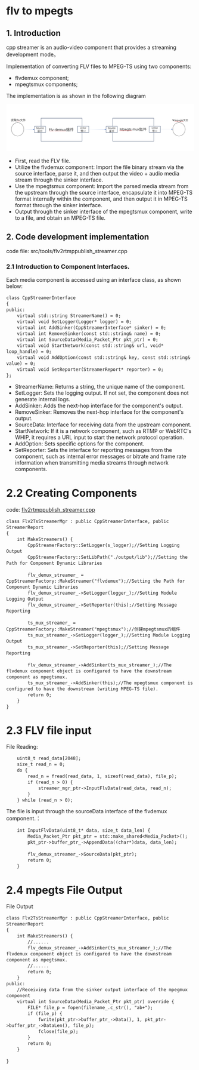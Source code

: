 # flv to mpegts
## 1. Introduction
cpp streamer is an audio-video component that provides a streaming development mode。


Implementation of converting FLV files to MPEG-TS using two components:
* flvdemux component;
* mpegtsmux components;

The implementation is as shown in the following diagram

![cpp_stream exampe1](imgs/flv2mpegts.png)

* First, read the FLV file.
* Utilize the flvdemux component: Import the file binary stream via the source interface, parse it, and then output the video + audio media stream through the sinker interface.
* Use the mpegtsmux component: Import the parsed media stream from the upstream through the source interface, encapsulate it into MPEG-TS format internally within the component, and then output it in MPEG-TS format through the sinker interface.
* Output through the sinker interface of the mpegtsmux component, write to a file, and obtain an MPEG-TS file.

## 2. Code development implementation
code file: src/tools/flv2rtmppublish_streamer.cpp

### 2.1 Introduction to Component Interfaces.
Each media component is accessed using an interface class, as shown below:
```
class CppStreamerInterface
{
public:
    virtual std::string StreamerName() = 0;
    virtual void SetLogger(Logger* logger) = 0;
    virtual int AddSinker(CppStreamerInterface* sinker) = 0;
    virtual int RemoveSinker(const std::string& name) = 0;
    virtual int SourceData(Media_Packet_Ptr pkt_ptr) = 0;
    virtual void StartNetwork(const std::string& url, void* loop_handle) = 0;
    virtual void AddOption(const std::string& key, const std::string& value) = 0;
    virtual void SetReporter(StreamerReport* reporter) = 0;
};
```
* StreamerName: Returns a string, the unique name of the component.
* SetLogger: Sets the logging output. If not set, the component does not generate internal logs.
* AddSinker: Adds the next-hop interface for the component's output.
* RemoveSinker: Removes the next-hop interface for the component's output.
* SourceData: Interface for receiving data from the upstream component.
* StartNetwork: If it is a network component, such as RTMP or WebRTC's WHIP, it requires a URL input to start the network protocol operation.
* AddOption: Sets specific options for the component.
* SetReporter: Sets the interface for reporting messages from the component, such as internal error messages or bitrate and frame rate information when transmitting media streams through network components.

# 2.2 Creating Components
code: [flv2rtmppublish_streamer.cpp](../src/tools/flv2rtmppublish_streamer.cpp)
```
class Flv2TsStreamerMgr : public CppStreamerInterface, public StreamerReport
{
    int MakeStreamers() {
        CppStreamerFactory::SetLogger(s_logger);//Setting Logging Output
        CppStreamerFactory::SetLibPath("./output/lib");//Setting the Path for Component Dynamic Libraries
    
        flv_demux_streamer_ = CppStreamerFactory::MakeStreamer("flvdemux");//Setting the Path for Component Dynamic Libraries
        flv_demux_streamer_->SetLogger(logger_);//Setting Module Logging Output
        flv_demux_streamer_->SetReporter(this);//Setting Message Reporting
        
        ts_mux_streamer_ = CppStreamerFactory::MakeStreamer("mpegtsmux");//创建mpegtsmux的组件
        ts_mux_streamer_->SetLogger(logger_);//Setting Module Logging Output
        ts_mux_streamer_->SetReporter(this);//Setting Message Reporting
        
        flv_demux_streamer_->AddSinker(ts_mux_streamer_);//The flvdemux component object is configured to have the downstream component as mpegtsmux.
        ts_mux_streamer_->AddSinker(this);//The mpegtsmux component is configured to have the downstream (writing MPEG-TS file).
        return 0;
    }
}
```

# 2.3 FLV file input
File Reading:
```
    uint8_t read_data[2048];
    size_t read_n = 0;
    do {
        read_n = fread(read_data, 1, sizeof(read_data), file_p);
        if (read_n > 0) {
            streamer_mgr_ptr->InputFlvData(read_data, read_n);
        }
    } while (read_n > 0);
```
The file is input through the sourceData interface of the flvdemux component.：
```
    int InputFlvData(uint8_t* data, size_t data_len) {
        Media_Packet_Ptr pkt_ptr = std::make_shared<Media_Packet>();
        pkt_ptr->buffer_ptr_->AppendData((char*)data, data_len);

        flv_demux_streamer_->SourceData(pkt_ptr);
        return 0;
    }
```

# 2.4 mpegts File Output
File Output
```
class Flv2TsStreamerMgr : public CppStreamerInterface, public StreamerReport
{
    int MakeStreamers() {
        //......
        flv_demux_streamer_->AddSinker(ts_mux_streamer_);//The flvdemux component object is configured to have the downstream component as mpegtsmux.
        //......
        return 0;
    }
public:
    //Receiving data from the sinker output interface of the mpegmux component
    virtual int SourceData(Media_Packet_Ptr pkt_ptr) override {
        FILE* file_p = fopen(filename_.c_str(), "ab+");
        if (file_p) {
            fwrite(pkt_ptr->buffer_ptr_->Data(), 1, pkt_ptr->buffer_ptr_->DataLen(), file_p);
            fclose(file_p);
        }
        return 0;
    }

}
```
